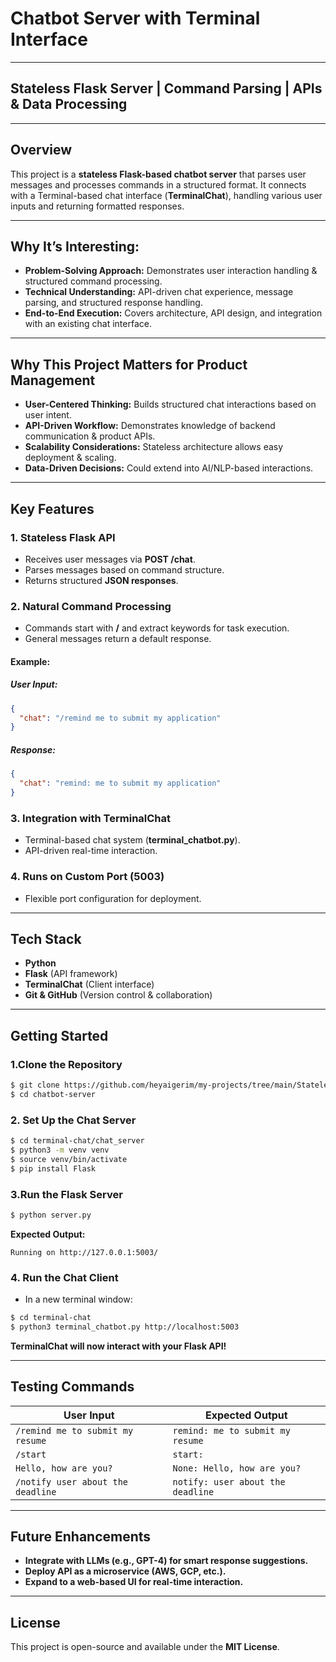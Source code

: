 # Chatbot Server with Terminal Interface
---
## Stateless Flask Server | Command Parsing | APIs & Data Processing  

---
## Overview  

This project is a **stateless Flask-based chatbot server** that parses user messages and processes commands in a structured format. It connects with a Terminal-based chat interface (**TerminalChat**), handling various user inputs and returning formatted responses.

---

## Why It’s Interesting:
- **Problem-Solving Approach:** Demonstrates user interaction handling & structured command processing.  
- **Technical Understanding:** API-driven chat experience, message parsing, and structured response handling.  
- **End-to-End Execution:** Covers architecture, API design, and integration with an existing chat interface.

---

## Why This Project Matters for Product Management  
- **User-Centered Thinking:** Builds structured chat interactions based on user intent.  
- **API-Driven Workflow:** Demonstrates knowledge of backend communication & product APIs.  
- **Scalability Considerations:** Stateless architecture allows easy deployment & scaling.  
- **Data-Driven Decisions:** Could extend into AI/NLP-based interactions.

---

## Key Features  
### 1. Stateless Flask API  
- Receives user messages via **POST /chat**.  
- Parses messages based on command structure.  
- Returns structured **JSON responses**.

### 2. Natural Command Processing  
- Commands start with **/** and extract keywords for task execution.  
- General messages return a default response.

#### **Example:**  
##### **User Input:**  
```json
{
  "chat": "/remind me to submit my application"
}
```
##### **Response:**  
```json
{
  "chat": "remind: me to submit my application"
}
```

### 3. Integration with TerminalChat  
- Terminal-based chat system (**terminal_chatbot.py**).  
- API-driven real-time interaction.

### 4. Runs on Custom Port (5003)  
- Flexible port configuration for deployment.

---

## Tech Stack  
- **Python**  
- **Flask** (API framework)  
- **TerminalChat** (Client interface)  
- **Git & GitHub** (Version control & collaboration)

---

## Getting Started  

### 1.Clone the Repository  
```bash
$ git clone https://github.com/heyaigerim/my-projects/tree/main/Stateless%20Flask%20Server
$ cd chatbot-server
```

### 2. Set Up the Chat Server  
```bash
$ cd terminal-chat/chat_server
$ python3 -m venv venv
$ source venv/bin/activate
$ pip install Flask
```

### 3.Run the Flask Server  
```bash
$ python server.py
```
**Expected Output:**  
```
Running on http://127.0.0.1:5003/
```

### 4. Run the Chat Client  
- In a new terminal window:  
```bash
$ cd terminal-chat
$ python3 terminal_chatbot.py http://localhost:5003
```
**TerminalChat will now interact with your Flask API!**

---

## Testing Commands  
| **User Input** | **Expected Output** |
|---------------|------------------|
| `/remind me to submit my resume` | `remind: me to submit my resume` |
| `/start` | `start:` |
| `Hello, how are you?` | `None: Hello, how are you?` |
| `/notify user about the deadline` | `notify: user about the deadline` |

---

## Future Enhancements  
- **Integrate with LLMs (e.g., GPT-4) for smart response suggestions.**  
- **Deploy API as a microservice (AWS, GCP, etc.).**  
- **Expand to a web-based UI for real-time interaction.**  

---

## License  
This project is open-source and available under the **MIT License**.